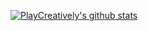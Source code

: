 [![PlayCreatively's github stats](https://github-readme-stats.vercel.app/api?username=PlayCreatively)](https://github.com/PlayCreatively/github-readme-stats)
